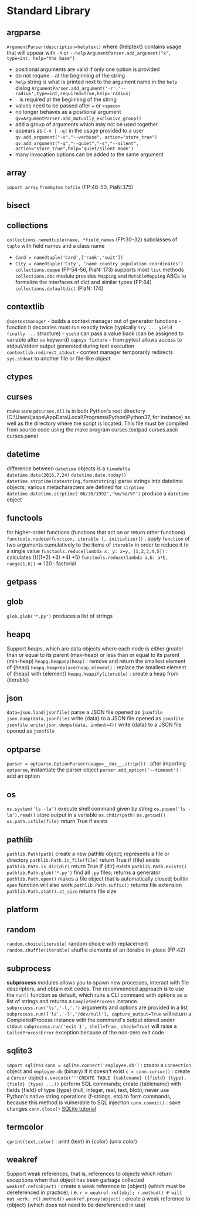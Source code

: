 # Standard Library

## argparse
`ArgumentParser(description=helptext)` where {helptext} contains usage that will appear with `-h` or `--help`
`ArgumentParser.add_argument("x", type=int, help="the base")`
  - positional arguments are valid if only one option is provided
  - do not require `-` at the beginning of the string
  - `help` string is what is printed next to the argument name in the `help` dialog
`ArgumentParser.add_argument('-r','--radius',type=int,required=True,help='radius)`
  - `-` is required at the beginning of the string
  - values need to be passed after `=` or `<space>`
  - no longer behaves as a positional argument
`qv=ArgumentParser.add_mutually_exclusive_group()`
  - add a group of arguments which may not be used together
  - appears as `[-v | -q]` in the usage provided to a user
`qv.add_argument("-v","--verbose", action="store_true")`
`qv.add_argument("-q","--quiet","-s","--silent", action="store_true",help='quiet/silent mode')`
  - many invocation options can be added to the same argument 

## array 
`import array`
`frombytes`
`tofile`
(FP:48-50, PiaN:375)

## bisect

## collections
`collections.namedtuple(name, *field_names` (FP:30-32) subclasses of `tuple` with field names and a class name
  - `Card = namedtuple('Card',['rank','suit'])`
  - `City = namedtuple('City', 'name country population coordinates')`
`collections.deque` (FP:54-56, PiaN: 173) supports most `list` methods
`collections.abc` module provides `Mapping` and `MutableMapping` ABCs to formalize the interfaces of dict and similar types (FP:64)
`collections.defaultdict` (PiaN: 174)

## contextlib
`@contextmanager` - builds a context manager out of generator functions - function it decorates must run exactly twice (typically `try ... yield finally ...` structure) - `yield` can pass a value back (can be assigned to variable after `as` keyword)
`capsys fixture` - from pytest allows access to stdout/stderr output generated during text execution
`contextlib.redirect_stdout` - context manager temporarily redirects `sys.stdout` to another file or file-like object

## ctypes

## curses
make sure `pdcurses.dll` is in both Python's root directory (C:\Users\jaspe\AppData\Local\Programs\Python\Python37, for instance) as well as the directory where the script is located. This file must be compiled from source code using the make program
curses.textpad
curses.ascii
curses.panel

## datetime
difference between `datetime` objects is a `timedelta`
`datetime.date(2016,7,24)`
`datetime.date.today()`
`datetime.strptime(datestring,formatstring)` parse strings into datetime objects; various metacharacters are defined for `strptime`
`datetime.datetime.strptime('06/30/1992','%m/%d/%Y')` produce a `datetime` object

## functools
for higher-order functions (functions that act on or return other functions)
`functools.reduce(function, iterable [, initializer])` : apply `function` of two arguments cumulatively to the items of `iterable` in order to reduce it to a single value
`functools.reduce(lambda x, y: x+y, [1,2,3,4,5])` : calculates ((((1+2) +3) +4) +5)
`functools.reduce(lambda a,b: a*b, range(1,6))` => 120 : factorial

## getpass

## glob
`glob.glob('*.py')` produces a list of strings

## heapq
Support _heaps_, which are data objects where each node is either greater than or equal to its parent (max-heap) or less than or equal to its parent (min-heap)
`heapq.heappop(heap)`
: remove and return the smallest element of {heap}
`heapq.heapreplace(heap,element)`
: replace the smallest element of {heap} with {element}
`heapq.heapify(iterable)`
: create a heap from {iterable}

## json
`data=json.load(jsonfile)` parse a JSON file opened as `jsonfile`
`json.dump(data,jsonfile)` write {data} to a JSON file opened as `jsonfile`
`jsonfile.write(json.dumps(data, indent=4))` write {data} to a JSON file opened as `jsonfile`

## optparse
`parser = optparse.OptionParser(usage=__doc__.strip())` : after importing `optparse`, instantiate the parser object
`parser.add_option('--timeout')` : add an option

## os
`os.system('ls -la')` execute shell command given by string
`os.popen('ls -la').read()` store output in a variable
`os.chdir(path)`
`os.getcwd()`
`os.path.isfile(file)` return True if exists

## pathlib
`pathlib.Path(path)` create a new pathlib object; represents a file or directory
`pathlib.Path.is_file(file)` return True if {file} exists
`pathlib.Path.is_dir(dir)` return True if {dir} exists
`pathlib.Path.exists()`
`pathlib.Path.glob('*.py')` find all `.py` files; returns a generator
`pathlib.Path.open()` makes a file object that is automatically closed; builtin `open` function will also work
`pathlib.Path.suffix()` returns file extension
`pathlib.Path.stat().st_size` returns file size

## platform

## random
`random.choice(iterable)` random choice with replacement
`random.shuffle(iterable)` shuffle elements of an iterable in-place (FP:42)

## subprocess
__subprocess__ modules allows you to spawn new processes, interact with file descriptors, and obtain exit codes. The recommended approach is to use the `run()` function as default, which runs a CLI command with options as a list of strings and returns a `CompletedProcess` instance.
`subprocess.run('ls','-l,'.')` arguments and options are provided in a list
`subprocess.run(['ls','-l','/dev/null'], capture_output=True` will return a CompletedProcess instance with the command's output stored under `stdout`
`subprocess.run('exit 1', shell=True, check=True)` will raise a `CalledProcessError` exception because of the non-zero exit code

## sqlite3
`import sqlite3`
`conn = sqlite.connect('employee.db')` : create a `Connection` object and `employee.db` (binary) if it doesn't exist
`c = conn.cursor()` : create a `Cursor` object
`c.execute('''CREATE TABLE {tablename} ({field} {type}, {field} {type} ...))` perform SQL commands; create {tablename} with fields {field} of type {type} (null, integer, real, text, blob); never use Python's native string operations (f-strings, etc) to form commands, because this method is vulnerable to SQL injection
`conn.commit()` : save changes
`conn.close()`
[SQLite tutorial](https://youtu.be/pd-0G0MigUA)

## termcolor
`cprint(text,color)` : print {text} in {color} (unix color)

## weakref
Support weak references, that is, references to objects which return exceptions when that object has been garbage collected
`weakref.ref(object)` : create a weak reference to {object} (which must be dereferenced in practice); i.e. `r = weakref.ref(obj); r.method() # will not work; r().method()`
`weakref.proxy(object)` : create a weak reference to {object} (which does not need to be dereferenced in use)

